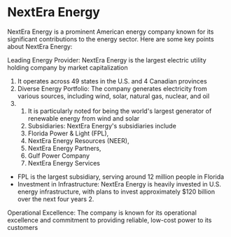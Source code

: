 # NextEra Energy 

NextEra Energy is a prominent American energy company known for its significant contributions to the energy sector. Here are some key points about NextEra Energy:

Leading Energy Provider: NextEra Energy is the largest electric utility holding company by market capitalization 

1. It operates across 49 states in the U.S. and 4 Canadian provinces
2. Diverse Energy Portfolio: The company generates electricity from various sources, including wind, solar, natural gas, nuclear, and oil
4. 1. It is particularly noted for being the world's largest generator of renewable energy from wind and solar
   2. Subsidiaries: NextEra Energy's subsidiaries include
   3. Florida Power & Light (FPL),
   4. NextEra Energy Resources (NEER),
   5. NextEra Energy Partners,
   6. Gulf Power Company
   7. NextEra Energy Services
   

- FPL is the largest subsidiary, serving around 12 million people in Florida
- Investment in Infrastructure: NextEra Energy is heavily invested in U.S. energy infrastructure, with plans to invest approximately $120 billion over the next four years 2.

Operational Excellence: The company is known for its operational excellence and commitment to providing reliable, low-cost power to its customers 
